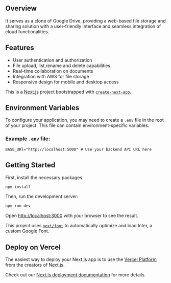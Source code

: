 ## Overview

It serves as a clone of Google Drive, providing a web-based file storage and sharing solution with a user-friendly interface and seamless integration of cloud functionalities.

## Features

-   User authentication and authorization
-   File upload, list,rename and delete capabilities
-   Real-time collaboration on documents
-   Integration with AWS for file storage
-   Responsive design for mobile and desktop access

This is a [Next.js](https://nextjs.org/) project bootstrapped with [`create-next-app`](https://github.com/vercel/next.js/tree/canary/packages/create-next-app).

## Environment Variables

To configure your application, you may need to create a `.env` file in the root of your project. This file can contain environment-specific variables.

### Example `.env` file:

```env
BASE_URl="http://localhost:5000" # Use your backend API URL here
```

## Getting Started

First, install the necessary packages:

```bash
npm install
```

Then, run the development server:

```bash
npm run dev
```

Open [http://localhost:3000](http://localhost:3000) with your browser to see the result.

This project uses [`next/font`](https://nextjs.org/docs/basic-features/font-optimization) to automatically optimize and load Inter, a custom Google Font.

## Deploy on Vercel

The easiest way to deploy your Next.js app is to use the [Vercel Platform](https://vercel.com/new?utm_medium=default-template&filter=next.js&utm_source=create-next-app&utm_campaign=create-next-app-readme) from the creators of Next.js.

Check out our [Next.js deployment documentation](https://nextjs.org/docs/deployment) for more details.
